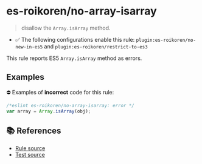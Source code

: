 # es-roikoren/no-array-isarray
> disallow the `Array.isArray` method.

- ✅ The following configurations enable this rule: `plugin:es-roikoren/no-new-in-es5` and `plugin:es-roikoren/restrict-to-es3`

This rule reports ES5 `Array.isArray` method as errors.

## Examples

⛔ Examples of **incorrect** code for this rule:

```js
/*eslint es-roikoren/no-array-isarray: error */
var array = Array.isArray(obj);
```

## 📚 References

- [Rule source](https://github.com/roikoren755/eslint-plugin-es/blob/v2.0.6/src/rules/no-array-isarray.ts)
- [Test source](https://github.com/roikoren755/eslint-plugin-es/blob/v2.0.6/tests/src/rules/no-array-isarray.ts)
